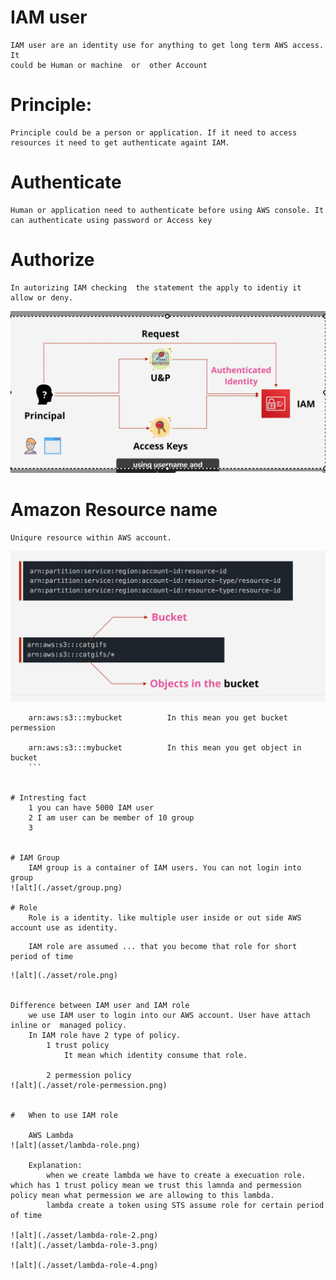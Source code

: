 # IAM user 
    IAM user are an identity use for anything to get long term AWS access. It
    could be Human or machine  or  other Account

# Principle:
    Principle could be a person or application. If it need to access resources it need to get authenticate againt IAM.
# Authenticate
    Human or application need to authenticate before using AWS console. It can authenticate using password or Access key
# Authorize
    In autorizing IAM checking  the statement the apply to identiy it allow or deny.

![alt](./asset/iam.png)


# Amazon Resource name
    Uniqure resource within AWS account.
![alt](./asset/arn.png)
```
    arn:aws:s3:::mybucket          In this mean you get bucket permession

    arn:aws:s3:::mybucket          In this mean you get object in bucket 
    ```


# Intresting fact
    1 you can have 5000 IAM user
    2 I am user can be member of 10 group
    3 


# IAM Group
    IAM group is a container of IAM users. You can not login into group
![alt](./asset/group.png)

# Role
    Role is a identity. like multiple user inside or out side AWS account use as identity. 
``` 
        IAM role are assumed ... that you become that role for short period of time
````
![alt](./asset/role.png)


Difference between IAM user and IAM role
    we use IAM user to login into our AWS account. User have attach inline or  managed policy.
    In IAM role have 2 type of policy. 
        1 trust policy
            It mean which identity consume that role.

        2 permession policy
![alt](./asset/role-permession.png)


#   When to use IAM role

    AWS Lambda 
![alt](asset/lambda-role.png)

    Explanation:
        when we create lambda we have to create a execuation role. which has 1 trust policy mean we trust this lamnda and permession policy mean what permession we are allowing to this lambda.
        lambda create a token using STS assume role for certain period of time

![alt](./asset/lambda-role-2.png)
![alt](./asset/lambda-role-3.png)

![alt](./asset/lambda-role-4.png)